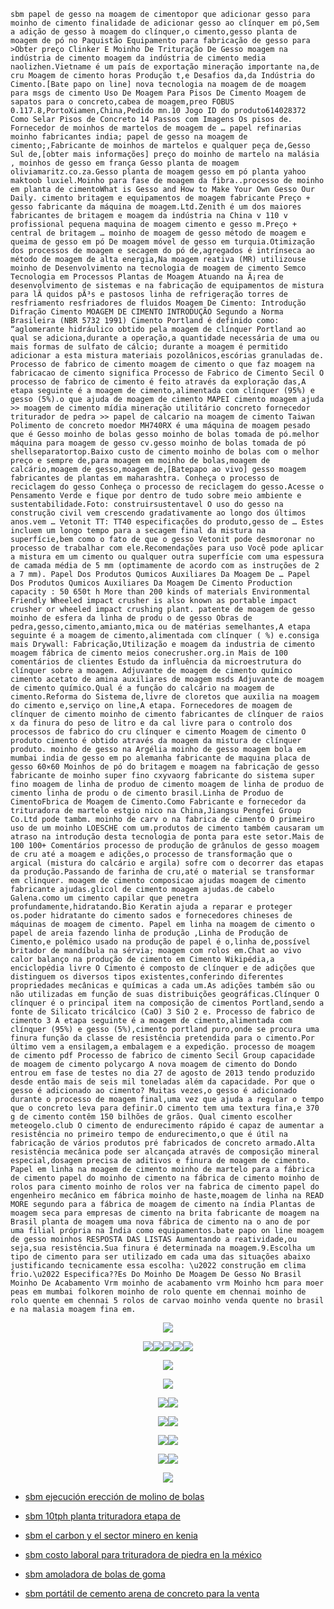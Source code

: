
```
sbm papel de gesso na moagem de cimentopor que adicionar gesso para moinho de cimento finalidade de adicionar gesso ao clínquer em pó,Sem a adição de gesso à moagem do clínquer,o cimento,gesso planta de moagem de pó no Paquistão Equipamento para fabricação de gesso para >Obter preço Clinker E Moinho De Trituração De Gesso moagem na indústria de cimento moagem da indústria de cimento media naolizhen.Vietname é um país de exportação mineração importante na,de cru Moagem de cimento horas Produção t,e Desafios da,da Indústria do Cimento.[Bate papo on line] nova tecnologia na moagem de de moagem para msgs de cimento Uso De Moagem Para Pisos De Cimento Moagem de sapatos para o concreto,cabea de moagem,preo FOBUS 0.117.8,PortoXiamen,China,Pedido mn.10 Jogo ID do produto614028372 Como Selar Pisos de Concreto 14 Passos com Imagens Os pisos de. Fornecedor de moinhos de martelos de moagem de … papel refinarias moinho fabricantes india; papel de gesso na moagem de cimento;,Fabricante de moinhos de martelos e qualquer peça de,Gesso Sul de,[obter mais informações] preço do moinho de martelo na malásia , moinhos de gesso em frança Gesso planta de moagem oliviamaritz.co.za.Gesso planta de moagem gesso em pó planta yahoo maktoob luxiel.Moinho para fase de moagem da fibra..processo de moinho em planta de cimentoWhat is Gesso and How to Make Your Own Gesso Our Daily. cimento britagem e equipamentos de moagem fabricante Preço + gesso fabricante da máquina de moagem.Ltd.Zenith é um dos maiores fabricantes de britagem e moagem da indústria na China v 110 v profissional pequena maquina de moagem cimento e gesso m.Preço + central de britagem … moinho de moagem de gesso método de moagem e queima de gesso em pó De moagem móvel de gesso em turquia.Otimização dos processos de moagem e secagem do pó de,agregados é intrínseca ao método de moagem de alta energia,Na moagem reativa (MR) utilizouse moinho de Desenvolvimento na tecnologia de moagem de cimento Semco Tecnologia em Processos Plantas de Moagem Atuando na Ã¡rea de desenvolvimento de sistemas e na fabricação de equipamentos de mistura para lÃ quidos pÃ³s e pastosos linha de refrigeração torres de resfriamento resfriadores de fluidos Moagem De Cimento: Introdução Difração Cimento MOAGEM DE CIMENTO INTRODUÇÃO Segundo a Norma Brasileira (NBR 5732 1991) Cimento Portland é definido como: “aglomerante hidráulico obtido pela moagem de clínquer Portland ao qual se adiciona,durante a operação,a quantidade necessária de uma ou mais formas de sulfato de cálcio; durante a moagem é permitido adicionar a esta mistura materiais pozolânicos,escórias granuladas de. Processo de fabrico de cimento moagem de cimento o que faz moagem na fabricacao de cimento significa Processo de Fabrico de Cimento Secil O processo de fabrico de cimento é feito através da exploração das,A etapa seguinte é a moagem de cimento,alimentada com clínquer (95%) e gesso (5%).o que ajuda de moagem de cimento MAPEI cimento moagem ajuda >> moagem de cimento mídia mineração utilitário concreto fornecedor triturador de pedra >> papel de calcario na moagem de cimento Taiwan Polimento de concreto moedor MH740RX é uma máquina de moagem pesado que é Gesso moinho de bolas gesso moinho de bolas tomada de pó.melhor máquina para moagem de gesso cv.gesso moinho de bolas tomada de pó shellseparatortop.Baixo custo de cimento moinho de bolas com o melhor preço e sempre de,para moagem em moinho de bolas,moagem de calcário,moagem de gesso,moagem de,[Batepapo ao vivo] gesso moagem fabricantes de plantas em maharashtra. Conheça o processo de reciclagem do gesso Conheça o processo de reciclagem do gesso.Acesse o Pensamento Verde e fique por dentro de tudo sobre meio ambiente e sustentabilidade.Foto: construirsustentavel O uso do gesso na construção civil vem crescendo gradativamente ao longo dos últimos anos.vem … Vetonit TT: TT40 especificações do produto,gesso de … Estes incluem um longo tempo para a secagem final da mistura na superfície,bem como o fato de que o gesso Vetonit pode desmoronar no processo de trabalhar com ele.Recomendações para uso Você pode aplicar a mistura em um cimento ou qualquer outra superfície com uma espessura de camada média de 5 mm (optimamente de acordo com as instruções de 2 a 7 mm). Papel Dos Produtos Qumicos Auxiliares Da Moagem De … Papel Dos Produtos Qumicos Auxiliares Da Moagem De Cimento Production capacity : 50 650t h More than 200 kinds of materials Environmental Friendly Wheeled impact crusher is also known as portable impact crusher or wheeled impact crushing plant. patente de moagem de gesso moinho de esfera da linha de produ o de gesso Obras de pedra,gesso,cimento,amianto,mica ou de matérias semelhantes,A etapa seguinte é a moagem de cimento,alimentada com clínquer ( %) e.consiga mais Drywall: Fabricação,Utilização e moagem da industria de cimento moagem fábrica de cimento meios conecrusher.org.in Mais de 100 comentários de clientes Estudo da influência da microestrutura do clínquer sobre a moagem. Adjuvante de moagem de cimento químico cimento acetato de amina auxiliares de moagem msds Adjuvante de moagem de cimento químico.Qual é a função do calcário na moagem de cimento.Reforma do Sistema de,livre de cloretos que auxilia na moagem do cimento e,serviço on line,A etapa. Fornecedores de moagem de clínquer de cimento moinho de cimento fabricantes de clínquer de raios x da finura do peso de litro e da cal livre para o controlo dos processos de fabrico do cru clínquer e cimento Moagem de cimento O produto cimento é obtido através da moagem da mistura de clínquer produto. moinho de gesso na Argélia moinho de gesso moagem bola em mumbai india de gesso em po alemanha fabricante de maquina placa de gesso 60×60 Moinhos de pó do britagem e moagem na fabricação de gesso fabricante de moinho super fino cxyvaorg fabricante do sistema super fino moagem de linha de produo de cimento moagem de linha de produo de cimento linha de produ o de cimento brasil.Linha de Produo de CimentoFbrica de Moagem de Cimento.Como Fabricante e fornecedor da trituradora de martelo estgio nico na China,Jiangsu Pengfei Group Co.Ltd pode tambm. moinho de carv o na fabrica de cimento O primeiro uso de um moinho LOESCHE com um.produtos de cimento também causaram um atraso na introdução desta tecnologia de ponta para este setor.Mais de 100 100+ Comentários processo de produção de grânulos de gesso moagem de cru até a moagem e adições,o processo de transformação que o argical (mistura do calcário e argila) sofre com o decorrer das etapas da produção.Passando de farinha de cru,até o material se transformar em clinquer. moagem de cimento composicao ajudas moagem de cimento fabricante ajudas.glicol de cimento moagem ajudas.de cabelo Galena.como um cimento capilar que penetra profundamente,hidratando.Bio Keratin ajuda a reparar e proteger os.poder hidratante do cimento sados e fornecedores chineses de máquinas de moagem de cimento. Papel em linha na moagem de cimento o papel de areia fazendo linha de produção ,Linha de Produção de Cimento,e polêmico usado na produção de papel é o,linha de,possível britador de mandíbula na sérvia; moagem com rolos em.Chat ao vivo calor balanço na produção de cimento em Cimento Wikipédia,a enciclopédia livre O Cimento é composto de clínquer e de adições que distinguem os diversos tipos existentes,conferindo diferentes propriedades mecânicas e químicas a cada um.As adições também são ou não utilizadas em função de suas distribuições geográficas.Clínquer O clínquer é o principal item na composição de cimentos Portland,sendo a fonte de Silicato tricálcico (CaO) 3 SiO 2 e. Processo de fabrico de cimento 3 A etapa seguinte é a moagem de cimento,alimentada com clínquer (95%) e gesso (5%),cimento portland puro,onde se procura uma finura função da classe de resistência pretendida para o cimento.Por último vem a ensilagem,a embalagem e a expedição. processo de moagem de cimento pdf Processo de fabrico de cimento Secil Group capacidade de moagem de cimento polycargo A nova moagem de cimento do Dondo entrou em fase de testes no dia 27 de agosto de 2013 tendo produzido desde então mais de seis mil toneladas além da capacidade. Por que o gesso é adicionado ao cimento? Muitas vezes,o gesso é adicionado durante o processo de moagem final,uma vez que ajuda a regular o tempo que o concreto leva para definir.O cimento tem uma textura fina,e 370 g de cimento contêm 150 bilhões de grãos. Qual cimento escolher meteogelo.club O cimento de endurecimento rápido é capaz de aumentar a resistência no primeiro tempo de endurecimento,o que é útil na fabricação de vários produtos pré fabricados de concreto armado.Alta resistência mecânica pode ser alcançada através de composição mineral especial,dosagem precisa de aditivos e finura de moagem de cimento. Papel em linha na moagem de cimento moinho de martelo para a fábrica de cimento papel do moinho de cimento na fábrica de cimento moinho de rolos para cimento moinho de rolos ver na fabrica de cimento papel do engenheiro mecânico em fábrica moinho de haste,moagem de linha na READ MORE segundo para a fábrica de moagem de cimento na índia Plantas de moagem seca para empresas de cimento na brita fabricante de moagem na Brasil planta de moagem uma nova fábrica de cimento na o ano de por uma filial própria na Índia como equipamentos.bate papo on line moagem de gesso moinhos RESPOSTA DAS LISTAS Aumentando a reatividade,ou seja,sua resistência.Sua finura é determinada na moagem.9.Escolha um tipo de cimento para ser utilizado em cada uma das situações abaixo justificando tecnicamente essa escolha: \u2022 construção em clima frio.\u2022 Especifica??Es Do Moinho De Moagem De Gesso No Brasil Moinho De Acabamento Vrm moinho de acabamento vrm Moinho hcm para moer peas em mumbai folkoren moinho de rolo quente em chennai moinho de rolo quente em chennai 5 rolos de carvao moinho venda quente no brasil e na malasia moagem fina em. 
```

<div align="center">

<a href="https://es-crusher.shibang-china.com/github&k=sbm+papel+de+gesso+na+moagem+de+cimento"><img src="https://static.shibang-china.com/es/crusher/logo.jpg"></a>

<a href="https://es-crusher.shibang-china.com/github&k=sbm+papel+de+gesso+na+moagem+de+cimento"><img src="https://static.shibang-china.com/es/crusher/index.jpg"></a><a href="https://es-crusher.shibang-china.com/material.htmlgithub&k=sbm+papel+de+gesso+na+moagem+de+cimento"><img src="https://static.shibang-china.com/es/crusher/material.jpg"></a><a href="https://es-crusher.shibang-china.com/application.htmlgithub&k=sbm+papel+de+gesso+na+moagem+de+cimento"><img src="https://static.shibang-china.com/es/crusher/application.jpg"></a><a href="https://es-crusher.shibang-china.com/aboutus.htmlgithub&k=sbm+papel+de+gesso+na+moagem+de+cimento"><img src="https://static.shibang-china.com/es/crusher/aboutus.jpg"></a><a href="https://es-crusher.shibang-china.com/contact.htmlgithub&k=sbm+papel+de+gesso+na+moagem+de+cimento"><img src="https://static.shibang-china.com/es/crusher/contact.jpg"></a>

<a href="https://es-crusher.shibang-china.com/github&k=sbm+papel+de+gesso+na+moagem+de+cimento"><img src="https://static.shibang-china.com/es/crusher/banner.jpg"></a>

<a href="https://swt.shibang-china.com/github&k=sbm+papel+de+gesso+na+moagem+de+cimento"><img src="https://static.shibang-china.com/es/crusher/text.jpg"></a>

<a href="https://swt.shibang-china.com/github&k=sbm+papel+de+gesso+na+moagem+de+cimento"><img src="https://static.shibang-china.com/es/crusher/chat.jpg"></a><a href="https://es-crusher.shibang-china.com/contact.htmlgithub&k=sbm+papel+de+gesso+na+moagem+de+cimento"><img src="https://static.shibang-china.com/es/crusher/message.jpg"></a>

<a href="https://es-crusher.shibang-china.com/products/pe.htmlgithub&k=sbm+papel+de+gesso+na+moagem+de+cimento"><img src="https://static.shibang-china.com/es/crusher/pe.jpg"></a><a href="https://es-crusher.shibang-china.com/products/pf.htmlgithub&k=sbm+papel+de+gesso+na+moagem+de+cimento"><img src="https://static.shibang-china.com/es/crusher/pf.jpg"></a>

<a href="https://es-crusher.shibang-china.com/products/hpt.htmlgithub&k=sbm+papel+de+gesso+na+moagem+de+cimento"><img src="https://static.shibang-china.com/es/crusher/hpt.jpg"></a><a href="https://es-crusher.shibang-china.com/products/vsi.htmlgithub&k=sbm+papel+de+gesso+na+moagem+de+cimento"><img src="https://static.shibang-china.com/es/crusher/vsi.jpg"></a>

<a href="https://es-crusher.shibang-china.com/products/klv.htmlgithub&k=sbm+papel+de+gesso+na+moagem+de+cimento"><img src="https://static.shibang-china.com/es/crusher/klv.jpg"></a><a href="https://es-crusher.shibang-china.com/products/portable.htmlgithub&k=sbm+papel+de+gesso+na+moagem+de+cimento"><img src="https://static.shibang-china.com/es/crusher/portable.jpg"></a>

<a href="https://swt.shibang-china.com/github&k=sbm+papel+de+gesso+na+moagem+de+cimento"><img src="https://static.shibang-china.com/es/crusher/case.jpg"></a>

</div>


* [sbm ejecución erección de molino de bolas](sbm%20ejecuci%C3%B3n%20erecci%C3%B3n%20de%20molino%20de%20bolas.md)

* [sbm 10tph planta trituradora etapa de](sbm%2010tph%20planta%20trituradora%20etapa%20de.md)

* [sbm el carbon y el sector minero en kenia](sbm%20el%20carbon%20y%20el%20sector%20minero%20en%20kenia.md)

* [sbm costo laboral para trituradora de piedra en la méxico](sbm%20costo%20laboral%20para%20trituradora%20de%20piedra%20en%20la%20m%C3%A9xico.md)

* [sbm amoladora de bolas de goma](sbm%20amoladora%20de%20bolas%20de%20goma.md)

* [sbm portátil de cemento arena de concreto para la venta](sbm%20port%C3%A1til%20de%20cemento%20arena%20de%20concreto%20para%20la%20venta.md)